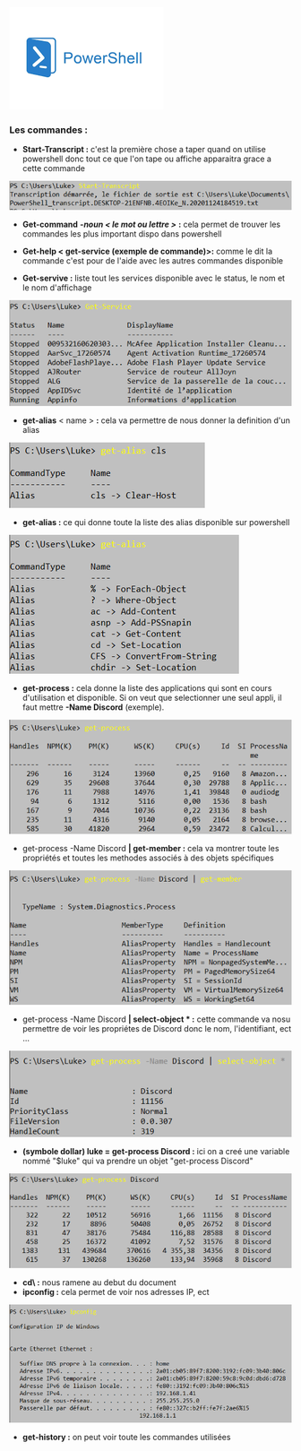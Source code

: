 ![](Images.md/imagespswh.jpg)
### Les commandes :

- **Start-Transcript :** c'est la première chose a taper quand on utilise powershell donc tout ce que l'on tape ou affiche apparaitra grace a cette commande 
  
![](Images.md/D.jpg)
- **Get-command** ***-noun < le mot ou lettre >*** **:** cela permet de trouver les commandes les plus important dispo dans powershell
- **Get-help < get-service (exemple de commande)>:** comme le dit la commande c'est pour de l'aide avec les autres commandes disponible 
  
- **Get-servive :** liste tout les services disponible avec le status, le nom et le nom d'affichage 

![](Images.md/E.jpg)
- **get-alias** < name > **:** cela va permettre de nous donner la definition d'un alias 

![](Images.md/alias.jpg)
- **get-alias :** ce qui donne toute la liste des alias disponible sur powershell

![](Images.md/wow.jpg) 
- **get-process :** cela donne la liste des applications qui sont en cours d'utilisation et disponible. Si on veut que selectionner une seul appli, il faut mettre **-Name Discord** (exemple).

![](Images.md/process.jpg) 
- get-process -Name Discord **| get-member :** cela va montrer toute les propriétés et toutes les methodes associés à des objets spécifiques

![](Images.md/cool.jpg) 
- get-process -Name Discord **| select-object * :** cette commande va nosu permettre de voir les propriétes de Discord donc le nom, l'identifiant, ect ...

![](Images.md/A.jpg) 
- **(symbole dollar) luke = get-process Discord :** ici on a creé une variable nommé "$luke" qui va prendre un objet "get-process Discord"

![](Images.md/B.jpg) 
- **cd\ :** nous ramene au debut du document
- **ipconfig :** cela permet de voir nos adresses IP, ect

![](Images.md/C.jpg) 
- **get-history :** on peut voir toute les commandes utilisées 